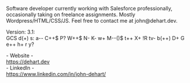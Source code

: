 <p>Software developer currently working with Salesforce professionally, occasionally taking on freelance assignments. Mostly Wordpress/HTML/CSS/JS. Feel free to contact me at john@dehart.dev.</p>


<p>Version: 3.1:<br />
GCS d(+) s: a-- C++$ P? W++$ N- K- w+ M--()$ t++ X+ !R tv- b(++) D+ G e++ h+ r y?</p>

\- Website -<br />
https://dehart.dev <br />
\- LinkedIn -<br />
https://www.linkedin.com/in/john-dehart/
